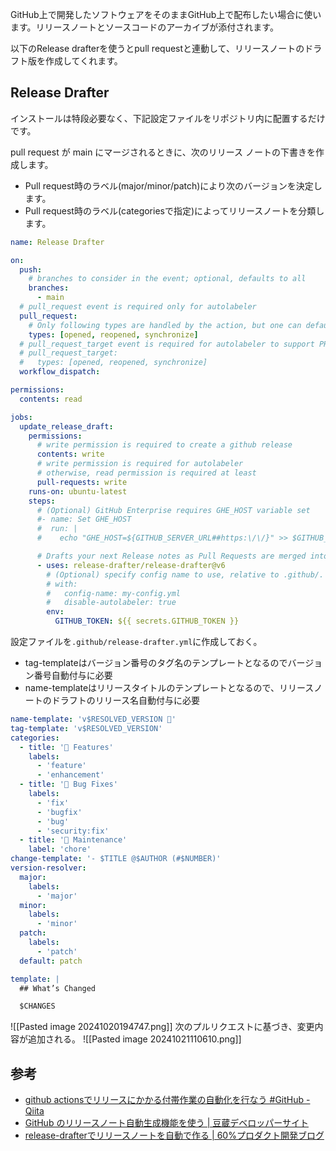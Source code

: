 GitHub上で開発したソフトウェアをそのままGitHub上で配布したい場合に使います。リリースノートとソースコードのアーカイブが添付されます。

以下のRelease drafterを使うとpull requestと連動して、リリースノートのドラフト版を作成してくれます。
## Release Drafter
インストールは特段必要なく、下記設定ファイルをリポジトリ内に配置するだけです。

pull request が main にマージされるときに、次のリリース ノートの下書きを作成します。
- Pull request時のラベル(major/minor/patch)により次のバージョンを決定します。
- Pull request時のラベル(categoriesで指定)によってリリースノートを分類します。

```yaml title=".github/workflows/release-drafter.yml"
name: Release Drafter

on:
  push:
    # branches to consider in the event; optional, defaults to all
    branches:
      - main
  # pull_request event is required only for autolabeler
  pull_request:
    # Only following types are handled by the action, but one can default to all as well
    types: [opened, reopened, synchronize]
  # pull_request_target event is required for autolabeler to support PRs from forks
  # pull_request_target:
  #   types: [opened, reopened, synchronize]
  workflow_dispatch:

permissions:
  contents: read

jobs:
  update_release_draft:
    permissions:
      # write permission is required to create a github release
      contents: write
      # write permission is required for autolabeler
      # otherwise, read permission is required at least
      pull-requests: write
    runs-on: ubuntu-latest
    steps:
      # (Optional) GitHub Enterprise requires GHE_HOST variable set
      #- name: Set GHE_HOST
      #  run: |
      #    echo "GHE_HOST=${GITHUB_SERVER_URL##https:\/\/}" >> $GITHUB_ENV

      # Drafts your next Release notes as Pull Requests are merged into "master"
      - uses: release-drafter/release-drafter@v6
        # (Optional) specify config name to use, relative to .github/. Default: release-drafter.yml
        # with:
        #   config-name: my-config.yml
        #   disable-autolabeler: true
        env:
          GITHUB_TOKEN: ${{ secrets.GITHUB_TOKEN }}
```

設定ファイルを`.github/release-drafter.yml`に作成しておく。
- tag-templateはバージョン番号のタグ名のテンプレートとなるのでバージョン番号自動付与に必要
- name-templateはリリースタイトルのテンプレートとなるので、リリースノートのドラフトのリリース名自動付与に必要

```yaml title=".github/release-drafter.yml"
name-template: 'v$RESOLVED_VERSION 🌈'
tag-template: 'v$RESOLVED_VERSION'
categories:
  - title: '🚀 Features'
    labels:
      - 'feature'
      - 'enhancement'
  - title: '🐛 Bug Fixes'
    labels:
      - 'fix'
      - 'bugfix'
      - 'bug'
      - 'security:fix'
  - title: '🧰 Maintenance'
    label: 'chore'
change-template: '- $TITLE @$AUTHOR (#$NUMBER)'
version-resolver:
  major:
    labels:
      - 'major'
  minor:
    labels:
      - 'minor'
  patch:
    labels:
      - 'patch'
  default: patch

template: |
  ## What’s Changed

  $CHANGES
```

![[Pasted image 20241020194747.png]]
次のプルリクエストに基づき、変更内容が追加される。
![[Pasted image 20241021110610.png]]
## 参考
- [github actionsでリリースにかかる付帯作業の自動化を行なう #GitHub - Qiita](https://qiita.com/itouoti/items/85f2cf796d1fb3217ca7)
- [GitHub のリリースノート自動生成機能を使う | 豆蔵デベロッパーサイト](https://developer.mamezou-tech.com/blogs/2022/03/11/github-automatically-generated-release-notes/)
- [release-drafterでリリースノートを自動で作る | 60%プロダクト開発ブログ](https://www.wantedly.com/companies/company_5381786/post_articles/458418)